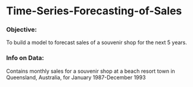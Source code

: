 # Time-Series-Forecasting-of-Sales

### Objective:
To build a model to forecast sales of a souvenir shop for the next 5 years.

### Info on Data:

Contains monthly sales for a souvenir shop at a beach resort town in Queensland, Australia, for
January 1987-December 1993
